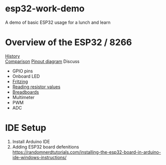 # esp32-work-demo
A demo of basic ESP32 usage for a lunch and learn

# Overview of the ESP32 / 8266
[History](https://en.wikipedia.org/wiki/ESP8266)  
[Comparison](https://makeradvisor.com/esp32-vs-esp8266/)
[Pinout diagram](https://components101.com/sites/default/files/component_pin/ESP32-Pinout.png)
Discuss 
* GPIO pins
* Onboard LED
* [Fritzing](https://fritzing.org/home/)
* [Reading resistor values](https://www.arrow.com/en/research-and-events/articles/resistor-color-code)
* [Breadboards](https://www.sciencebuddies.org/Files/7326/6/breadboard-row-connections.png)
* Multimeter
* PWM
* ADC



# IDE Setup
1. Install Arduino IDE
2. Adding ESP32 board defenitions
https://randomnerdtutorials.com/installing-the-esp32-board-in-arduino-ide-windows-instructions/


